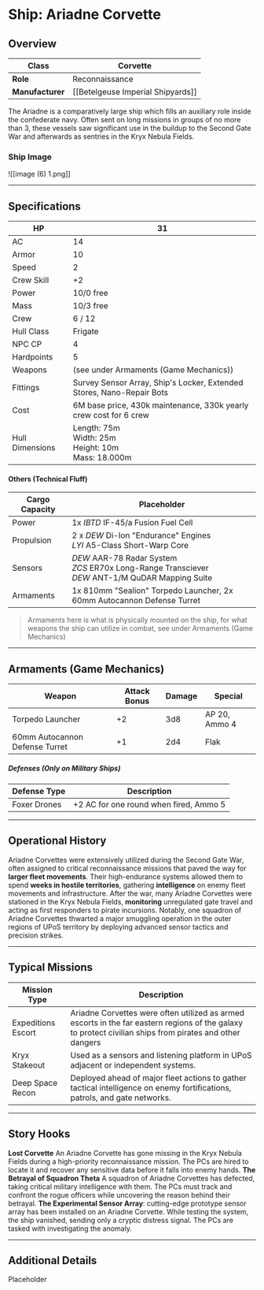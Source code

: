 # Ship: Ariadne Corvette

## Overview 

| **Class**        | Corvette                          |
| ---------------- | --------------------------------- |
| **Role**         | Reconnaissance                    |
| **Manufacturer** | [[Betelgeuse Imperial Shipyards]] |

The Ariadne is a comparatively large ship which fills an auxiliary role inside the confederate navy. Often sent on long missions in groups of no more than 3, these vessels saw significant use in the buildup to the Second Gate War and afterwards as sentries in the Kryx Nebula Fields.
### Ship Image

![[image (6) 1.png]]

---

## Specifications 

| HP              | 31                                                                    |
| --------------- | --------------------------------------------------------------------- |
| AC              | 14                                                                    |
| Armor           | 10                                                                    |
| Speed           | 2                                                                     |
| Crew Skill      | +2                                                                    |
| Power           | 10/0 free                                                             |
| Mass            | 10/3 free                                                             |
| Crew            | 6 / 12                                                                |
| Hull Class      | Frigate                                                               |
| NPC CP          | 4                                                                     |
| Hardpoints      | 5                                                                     |
| Weapons         | (see under Armaments (Game Mechanics))                                |
| Fittings        | Survey Sensor Array, Ship's Locker, Extended Stores, Nano-Repair Bots |
| Cost            | 6M base price, 430k maintenance, 330k yearly crew cost for 6 crew     |
| Hull Dimensions | Length: 75m<br>Width: 25m<br>Height: 10m<br>Mass: 18.000m             |
#### Others (Technical Fluff)

| Cargo Capacity | Placeholder                                                                                          |
| -------------- | ---------------------------------------------------------------------------------------------------- |
| Power          | 1x *IBTD* IF-45/a Fusion Fuel Cell                                                                   |
| Propulsion     | 2 x _DEW_ Di-Ion "Endurance" Engines<br>_LYI_ A5-Class Short-Warp Core                               |
| Sensors        | _DEW_ AAR-78 Radar System<br>_ZCS_ ER70x Long-Range Transciever<br>_DEW_ ANT-1/M QuDAR Mapping Suite |
| Armaments      | 1x 810mm "Sealion" Torpedo Launcher, 2x 60mm Autocannon Defense Turret                               |
> Armaments here is what is physically mounted on the ship, for what weapons the ship can utilize in combat, see under Armaments (Game Mechanics)

---

## Armaments (Game Mechanics)

| **Weapon**                     | **Attack Bonus** | **Damage** | **Special**   |
| ------------------------------ | ---------------- | ---------- | ------------- |
| Torpedo Launcher               | +2               | 3d8        | AP 20, Ammo 4 |
| 60mm Autocannon Defense Turret | +1               | 2d4        | Flak          |
##### Defenses (Only on Military Ships)

| **Defense Type** | **Description**                        |
| ---------------- | -------------------------------------- |
| Foxer Drones     | +2 AC for one round when fired, Ammo 5 |

---

## Operational History 

Ariadne Corvettes were extensively utilized during the Second Gate War, often assigned to critical reconnaissance missions that paved the way for **larger fleet movements**. Their high-endurance systems allowed them to spend **weeks in hostile territories**, gathering **intelligence** on enemy fleet movements and infrastructure. After the war, many Ariadne Corvettes were stationed in the Kryx Nebula Fields, **monitoring** unregulated gate travel and acting as first responders to pirate incursions. Notably, one squadron of Ariadne Corvettes thwarted a major smuggling operation in the outer regions of UPoS territory by deploying advanced sensor tactics and precision strikes.

---

## Typical Missions 

| **Mission Type**   | **Description**                                                                                                                                          |
| ------------------ | -------------------------------------------------------------------------------------------------------------------------------------------------------- |
| Expeditions Escort | Ariadne Corvettes were often utilized as armed escorts in the far eastern regions of the galaxy to protect civilian ships from pirates and other dangers |
| Kryx Stakeout      | Used as a sensors and listening platform in UPoS adjacent or independent systems.                                                                        |
| Deep Space Recon   | Deployed ahead of major fleet actions to gather tactical intelligence on enemy fortifications, patrols, and gate networks.                               |

---

## Story Hooks 

**Lost Corvette**  An Ariadne Corvette has gone missing in the Kryx Nebula Fields during a high-priority reconnaissance mission. The PCs are hired to locate it and recover any sensitive data before it falls into enemy hands.
**The Betrayal of Squadron Theta**  A squadron of Ariadne Corvettes has defected, taking critical military intelligence with them. The PCs must track and confront the rogue officers while uncovering the reason behind their betrayal.
**The Experimental Sensor Array**: cutting-edge prototype sensor array has been installed on an Ariadne Corvette. While testing the system, the ship vanished, sending only a cryptic distress signal. The PCs are tasked with investigating the anomaly.
    
---

## Additional Details 

Placeholder
